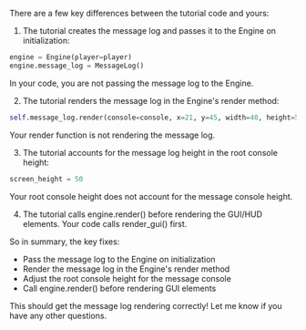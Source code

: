 There are a few key differences between the tutorial code and yours:

1. The tutorial creates the message log and passes it to the Engine on initialization:

```python
engine = Engine(player=player)
engine.message_log = MessageLog()
```

In your code, you are not passing the message log to the Engine.

2. The tutorial renders the message log in the Engine's render method:

```python
self.message_log.render(console=console, x=21, y=45, width=40, height=5)
``` 

Your render function is not rendering the message log.

3. The tutorial accounts for the message log height in the root console height:

```python
screen_height = 50 
```

Your root console height does not account for the message console height.

4. The tutorial calls engine.render() before rendering the GUI/HUD elements. Your code calls render_gui() first.

So in summary, the key fixes:

- Pass the message log to the Engine on initialization 
- Render the message log in the Engine's render method
- Adjust the root console height for the message console
- Call engine.render() before rendering GUI elements

This should get the message log rendering correctly! Let me know if you have any other questions.